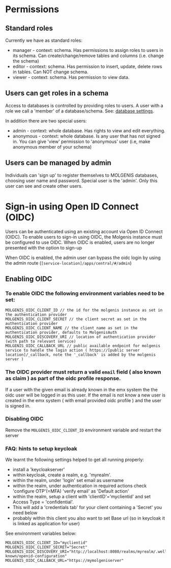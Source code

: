 # Permissions

## Standard roles

Currently we have as standard roles:

* manager - context: schema. Has permissions to assign roles to users in its schema. Can create/change/remove tables and
  columns (i.e. change the schema)
* editor - context: schema. Has permission to insert, update, delete rows in tables. Can NOT change schema.
* viewer - context: schema. Has permission to view data.

## Users can get roles in a schema

Access to databases is controlled by providing roles to users. A user with a role we call a 'member' of a
database/schema. See: [database settings](use_database_settings.md).

In addition there are two special users:

* admin - context: whole database. Has rights to view and edit everything.
* anonymous - context: whole database. Is any user that has not signed in. You can give 'view' permission to 'anonymous'
  user (i.e, make anonymous member of your schema)

## Users can be managed by admin

Individuals can 'sign up' to register themselves to MOLGENIS databases, choosing user name and password. Special user is
the 'admin'. Only this user can see and create other users.

# Sign-in using Open ID Connect (OIDC)

Users can be authenticated using an existing account via Open ID Connect (OIDC). To enable users to sign-in using OIDC,
the Molgenis instance must be configured to use OIDC. When OIDC is enabled, users are no longer presented with the
option to sign-up

When OIDC is enabled, the admin user can bypass the oidc login by using the admin
route (```[service-location]/apps/central/#/admin```)

## Enabling OIDC

### To enable OIDC the following environment variables need to be set:

```
MOLGENIS_OIDC_CLIENT_ID // the id for the molgenis instance as set in the authentication provider
MOLGENIS_OIDC_CLIENT_SECRET // the client secret as set in the authentication provider
MOLGENIS_OIDC_CLIENT_NAME // the client name as set in the  authentication provider, defaults to MolgenisAuth
MOLGENIS_OIDC_DISCOVERY_URI // location of authentication provider (with path to relevant service)
MOLGENIS_OIDC_CALLBACK_URL // public available endpoint for molgenis service to handle the login action ( https://[public server location]/_callback, note the '_callback' is added by the molgenis server )
```

### The OIDC provider must return a valid ```email``` field ( also known as claim ) as part of the oidc profile response.

If a user with the given email is already known in the emx system the the oidc user will be logged in as this user. If
the email is not know a new user is created in the emx system ( with email provided oidc profile ) and the user is
signed in.

### Disabling OIDC

Remove the ```MOLGENIS_OIDC_CLIENT_ID``` environment variable and restart the server

### FAQ: hints to setup keycloak

We learnt the following settings helped to get all running properly:

* install a 'keycloakserver'
* within keycloak, create a realm, e.g. 'myrealm'.
* within the realm, under 'login' set email as username
* within the realm, under authentication in required actions check 'configure OTP'(=MFA) 'verify email' as 'Default
  action'
* within the realm, setup a client with 'clientID'='myclientid' and set Access Type = 'confidential'.
* This will add a 'credentials tab' for your client containing a 'Secret' you need below
* probably within this client you also want to set Base url (so in keycloak it is linked as application for user)

See environment variables below:

```
MOLGENIS_OIDC_CLIENT_ID="myclientid" 
MOLGENIS_OIDC_CLIENT_SECRET="Secret"
MOLGENIS_OIDC_DISCOVERY_URI="http://localhost:8080/realms/myrealm/.well-known/openid-configuration"
MOLGENIS_OIDC_CALLBACK_URL="https://mymolgeniserver"
```
